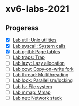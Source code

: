 # xv6-labs-2021

## Progeress

-   [x]  [Lab util: Unix utilities]()
-   [x]  [Lab syscall: System calls]()
-   [x]  [Lab pgtbl: Page tables]()
-   [ ]  [Lab traps: Trap]()
-   [ ]  [Lab lazy: Lazy allocation]()
-   [ ]  [Lab cow: Copy-on-write fork]()
-   [ ]  [Lab thread: Multithreading]()
-   [ ]  [Lab lock: Parallelism/locking]()
-   [ ]  [Lab fs: File system]()
-   [ ]  [Lab mmap: Mmap]()
-   [ ]  [Lab net: Network stack]()
